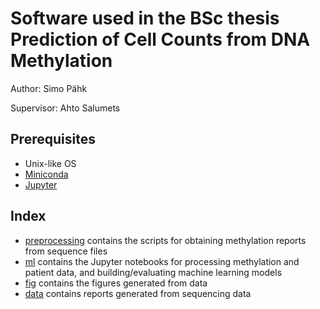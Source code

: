 # Software used in the BSc thesis **Prediction of Cell Counts from DNA Methylation**

Author: Simo Pähk

Supervisor: Ahto Salumets

## Prerequisites

* Unix-like OS
* [Miniconda](https://docs.conda.io/en/latest/miniconda.html)
* [Jupyter](https://jupyter.org/install)

## Index

* [preprocessing](./preprocessing) contains the scripts for obtaining methylation reports from sequence files
* [ml](./ml) contains the Jupyter notebooks for processing methylation and patient data, and building/evaluating machine learning models
* [fig](./fig) contains the figures generated from data
* [data](./data) contains reports generated from sequencing data

